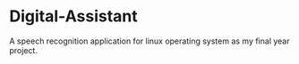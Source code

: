 # Digital-Assistant
A speech recognition application for linux operating system as my final year project.
